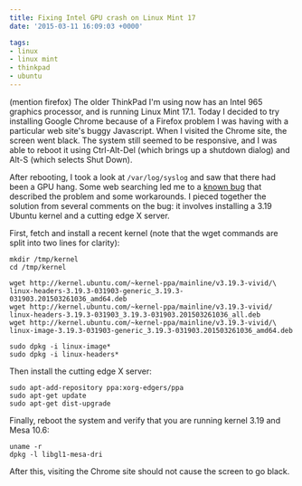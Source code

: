 ```yaml
---
title: Fixing Intel GPU crash on Linux Mint 17
date: '2015-03-11 16:09:03 +0000'

tags:
- linux
- linux mint
- thinkpad
- ubuntu
---
```


(mention firefox) The older ThinkPad I'm using now has an Intel 965 graphics processor,
and is running Linux Mint 17.1.  Today I decided to try installing
Google Chrome because of a Firefox problem I was having with a
particular web site's buggy Javascript.  When I visited the Chrome
site, the screen went black. <!--more--> The system still seemed to be
responsive, and I was able to reboot it using Ctrl-Alt-Del (which
brings up a shutdown dialog) and Alt-S (which selects Shut Down). 

After rebooting, I took a look at `/var/log/syslog` and saw that there had been a GPU hang.  Some web searching led me to a [known bug](https://bugs.freedesktop.org/show_bug.cgi?id=80568) that described the problem and some workarounds.  I pieced together the solution from several comments on the bug: it involves installing a 3.19 Ubuntu kernel and a cutting edge X server.

First, fetch and install a recent kernel (note that the wget commands are split into two lines for clarity):

```
mkdir /tmp/kernel
cd /tmp/kernel

wget http://kernel.ubuntu.com/~kernel-ppa/mainline/v3.19.3-vivid/\
linux-headers-3.19.3-031903-generic_3.19.3-031903.201503261036_amd64.deb
wget http://kernel.ubuntu.com/~kernel-ppa/mainline/v3.19.3-vivid/
linux-headers-3.19.3-031903_3.19.3-031903.201503261036_all.deb
wget http://kernel.ubuntu.com/~kernel-ppa/mainline/v3.19.3-vivid/\
linux-image-3.19.3-031903-generic_3.19.3-031903.201503261036_amd64.deb

sudo dpkg -i linux-image*
sudo dpkg -i linux-headers*
```

Then install the cutting edge X server:

```
sudo apt-add-repository ppa:xorg-edgers/ppa
sudo apt-get update
sudo apt-get dist-upgrade
```

Finally, reboot the system and verify that you are running kernel 3.19 and Mesa 10.6:

```
uname -r
dpkg -l libgl1-mesa-dri
```

After this, visiting the Chrome site should not cause the screen to go black.
